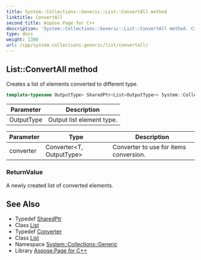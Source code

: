```yaml
---
title: System::Collections::Generic::List::ConvertAll method
linktitle: ConvertAll
second_title: Aspose.Page for C++
description: 'System::Collections::Generic::List::ConvertAll method. Creates a list of elements converted to different type in C++.'
type: docs
weight: 1300
url: /cpp/system.collections.generic/list/convertall/
---
```

## List::ConvertAll method


Creates a list of elements converted to different type.

```cpp
template<typename OutputType> SharedPtr<List<OutputType>> System::Collections::Generic::List<T>::ConvertAll(Converter<T, OutputType> converter)
```


| Parameter | Description |
| --- | --- |
| OutputType | Output list element type. |

| Parameter | Type | Description |
| --- | --- | --- |
| converter | Converter\<T, OutputType\> | Converter to use for items conversion. |

### ReturnValue

A newly created list of converted elements.

## See Also

* Typedef [SharedPtr](../../../system/sharedptr/)
* Class [List](../)
* Typedef [Converter](../../../system/converter/)
* Class [List](../)
* Namespace [System::Collections::Generic](../../)
* Library [Aspose.Page for C++](../../../)
